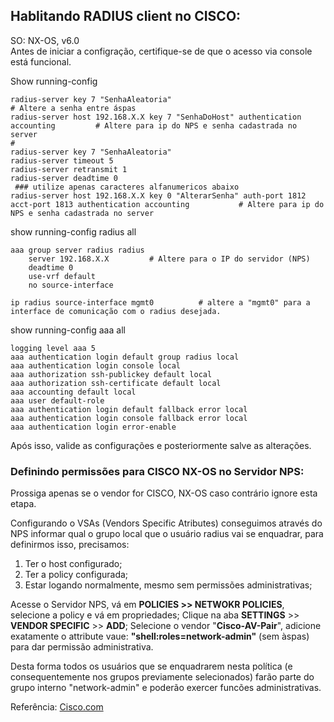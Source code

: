 ## Hablitando RADIUS client no CISCO:
SO: NX-OS, v6.0  
Antes de iniciar a configração, certifique-se de que o acesso via console está funcional.

Show running-config
```
radius-server key 7 "SenhaAleatoria"                                                 # Altere a senha entre áspas
radius-server host 192.168.X.X key 7 "SenhaDoHost" authentication accounting         # Altere para ip do NPS e senha cadastrada no server
#
radius-server key 7 "SenhaAleatoria"
radius-server timeout 5
radius-server retransmit 1
radius-server deadtime 0
 ### utilize apenas caracteres alfanumericos abaixo
radius-server host 192.168.X.X key 0 "AlterarSenha" auth-port 1812 acct-port 1813 authentication accounting           # Altere para ip do NPS e senha cadastrada no server
```
show running-config radius all
```
aaa group server radius radius 
    server 192.168.X.X         # Altere para o IP do servidor (NPS)
    deadtime 0
    use-vrf default
    no source-interface

ip radius source-interface mgmt0          # altere a "mgmt0" para a interface de comunicação com o radius desejada.
```
show running-config aaa all 
```
logging level aaa 5
aaa authentication login default group radius local 
aaa authentication login console local 
aaa authorization ssh-publickey default local 
aaa authorization ssh-certificate default local 
aaa accounting default local 
aaa user default-role 
aaa authentication login default fallback error local 
aaa authentication login console fallback error local 
aaa authentication login error-enable
```
Após isso, valide as configurações e posteriormente salve as alterações.


### Definindo permissões para CISCO NX-OS no Servidor NPS:
Prossiga apenas se o vendor for CISCO, NX-OS caso contrário ignore esta etapa.

 Configurando o VSAs (Vendors Specific Atributes) conseguimos através do NPS informar qual o grupo local que o usuário radius vai se enquadrar, para definirmos isso, precisamos:

 1. Ter o host configurado;
 2. Ter a policy configurada;
 3. Estar logando normalmente, mesmo sem permissões administrativas;

 Acesse o Servidor NPS, vá em **POLICIES >> NETWOKR POLICIES**, selecione a policy e vá em propriedades;
 Clique na aba **SETTINGS** >> **VENDOR SPECIFIC** >> **ADD**;
 Selecione o vendor "**Cisco-AV-Pair**", adicione exatamente o attribute vaue: **"shell:roles=network-admin"** (sem àspas) para dar permissão administrativa.

Desta forma todos os usuários que se enquadrarem nesta política (e consequentemente nos grupos previamente selecionados) farão parte do grupo interno "network-admin" e poderão exercer funcões administrativas.

Referência: [Cisco.com](https://www.cisco.com/c/en/us/td/docs/switches/datacenter/nexus9000/sw/6-x/security/configuration/guide/b_Cisco_Nexus_9000_Series_NX-OS_Security_Configuration_Guide/b_Cisco_Nexus_9000_Series_NX-OS_Security_Configuration_Guide_chapter_0111.html)

